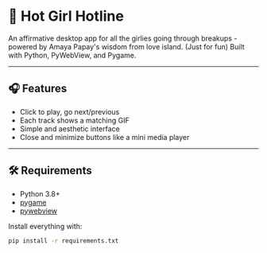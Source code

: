 # 💖 Hot Girl Hotline

An affirmative desktop app for all the girlies going through breakups - powered by Amaya Papay's wisdom from love island. (Just for fun) Built with Python, PyWebView, and Pygame.

---

## 🎧 Features

- Click to play, go next/previous
- Each track shows a matching GIF
- Simple and aesthetic interface
- Close and minimize buttons like a mini media player

---

## 🛠️ Requirements

- Python 3.8+
- [pygame](https://www.pygame.org/)
- [pywebview](https://pywebview.flowrl.com/)

Install everything with:

```bash
pip install -r requirements.txt
 